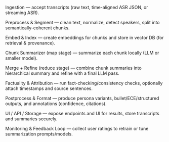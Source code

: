 Ingestion — accept transcripts (raw text, time-aligned ASR JSON, or streaming ASR).

Preprocess & Segment — clean text, normalize, detect speakers, split into semantically-coherent chunks.

Embed & Index — create embeddings for chunks and store in vector DB (for retrieval & provenance).

Chunk Summarizer (map stage) — summarize each chunk locally (LLM or smaller model).

Merge + Refine (reduce stage) — combine chunk summaries into hierarchical summary and refine with a final LLM pass.

Factuality & Attribution — run fact-checking/consistency checks, optionally attach timestamps and source sentences.

Postprocess & Format — produce persona variants, bullet/ECE/structured outputs, and annotations (confidence, citations).

UI / API / Storage — expose endpoints and UI for results, store transcripts and summaries securely.

Monitoring & Feedback Loop — collect user ratings to retrain or tune summarization prompts/models.